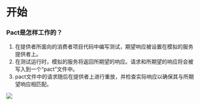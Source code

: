 # 开始

### Pact是怎样工作的？

1. 在提供者所面向的消费者项目代码中编写测试，期望响应被设置在模拟的服务提供者上。
2. 在测试运行时，模拟的服务将返回所期望的响应。请求和所期望的响应将会被写入到一个“pact”文件中。
3. pact文件中的请求随后在提供者上进行重放，并检查实际响应以确保其与所期望响应相匹配。

![](https://raw.githubusercontent.com/pact-foundation/pact-foundation.github.io/test/media/pact.png)
